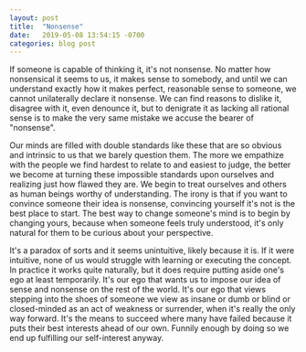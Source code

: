 ```yaml
---
layout: post
title:  "Nonsense"
date:   2019-05-08 13:54:15 -0700
categories: blog post
---
```


If someone is capable of thinking it, it's not nonsense. No matter how nonsensical it seems to us, it makes sense to somebody, and until we can understand exactly how it makes perfect, reasonable sense to someone, we cannot unilaterally declare it nonsense. We can find reasons to dislike it, disagree with it, even denounce it, but to denigrate it as lacking all rational sense is to make the very same mistake we accuse the bearer of "nonsense". 

Our minds are filled with double standards like these that are so obvious and intrinsic to us that we barely question them. The more we empathize with the people we find hardest to relate to and easiest to judge, the better we become at turning these impossible standards upon ourselves and realizing just how flawed they are. We begin to treat ourselves and others as human beings worthy of understanding. The irony is that if you want to convince someone their idea is nonsense, convincing yourself it's not is the best place to start. The best way to change someone's mind is to begin by changing yours, because when someone feels truly understood, it's only natural for them to be curious about your perspective. 

It's a paradox of sorts and it seems unintuitive, likely because it is. If it were intuitive, none of us would struggle with learning or executing the concept. In practice it works quite naturally, but it does require putting aside one's ego at least temporarily. It's our ego that wants us to impose our idea of sense and nonsense on the rest of the world. It's our ego that views stepping into the shoes of someone we view as insane or dumb or blind or closed-minded as an act of weakness or surrender, when it's really the only way forward. It's the means to succeed where many have failed because it puts their best interests ahead of our own. Funnily enough by doing so we end up fulfilling our self-interest anyway. 